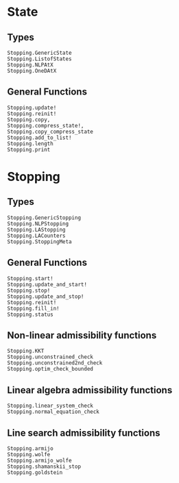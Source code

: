 # State
## Types
```@docs
Stopping.GenericState
Stopping.ListofStates
Stopping.NLPAtX
Stopping.OneDAtX
```

## General Functions
```@docs
Stopping.update!
Stopping.reinit!
Stopping.copy,
Stopping.compress_state!,
Stopping.copy_compress_state
Stopping.add_to_list!
Stopping.length
Stopping.print
```

# Stopping
## Types
```@docs
Stopping.GenericStopping
Stopping.NLPStopping
Stopping.LAStopping
Stopping.LACounters
Stopping.StoppingMeta
```

## General Functions
```@docs
Stopping.start!
Stopping.update_and_start!
Stopping.stop!
Stopping.update_and_stop!
Stopping.reinit!
Stopping.fill_in!
Stopping.status
```

## Non-linear admissibility functions
```@docs
Stopping.KKT
Stopping.unconstrained_check
Stopping.unconstrained2nd_check
Stopping.optim_check_bounded
```


## Linear algebra admissibility functions
```@docs
Stopping.linear_system_check
Stopping.normal_equation_check
```

## Line search admissibility functions
```@docs
Stopping.armijo
Stopping.wolfe
Stopping.armijo_wolfe
Stopping.shamanskii_stop
Stopping.goldstein
```
